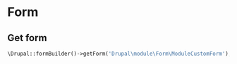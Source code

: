 # Form

## Get form 

```php
\Drupal::formBuilder()->getForm('Drupal\module\Form\ModuleCustomForm');
```

